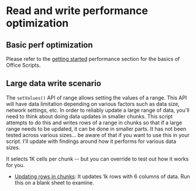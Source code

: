 # Read and write performance optimization


## Basic perf optimization 

Please refer to the [getting started](../Getting%20Started#basic-performance-considerations) performance section for the basics of Office Scripts. 

## Large data write scenario

The `setValues()` API of range allows setting the values of a range. This API will have data limitation depending on various factors such as data size, network settings, etc. In order to reliably update a large range of data, you'll need to think about doing data updates in smaller chunks. This script attempts to do this and writes rows of a range in chunks so that if a large range needs to be updated, it can be done in smaller parts. It has not been tested across various sizes... be aware of that if you want to use this in your script. I'll update with findings around how it performs for various data sizes. 

It selects 1K cells per chunk -- but you can override to test out how it works for you. 

* [Updating rows in chunks](UpdatingRowsInChunks.ts): It updates 1k rows with 6 columns of data. Run this on a blank sheet to examine. 


